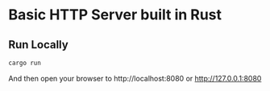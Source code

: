 # Basic HTTP Server built in Rust

## Run Locally

```bash
cargo run
```

And then open your browser to http://localhost:8080 or http://127.0.0.1:8080
